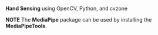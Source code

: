 **Hand Sensing** using OpenCV, Python, and cvzone



**NOTE**
The **MediaPipe** package can be used by installing the **MediaPipeTools**.
